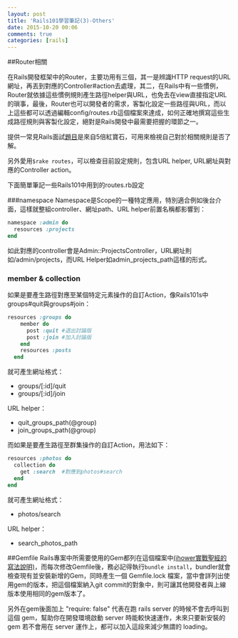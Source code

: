 ```yaml
---
layout: post
title: 'Rails101學習筆記(3)-Others'
date: 2015-10-20 00:06
comments: true
categories: [rails]
---
```

##Router相關

在Rails開發框架中的Router，主要功用有三個，其一是辨識HTTP request的URL網址，再丟到對應的Controller#action去處理，其二，在Rails中有一些慣例，Router就依據這些慣例規則產生路徑helper與URL，也免去在view直接指定URL的瑣事，最後，Router也可以開發者的需求，客製化設定一些路徑與URL，而以上這些都可以透過編輯config/routes.rb這個檔案來達成，如何正確地撰寫這些生成路徑規則與客製化設定，絕對是Rails開發中最需要把握的環節之一。

提供一常見Rails面試[題目](http://5xruby.tw/interview_questions)是來自5倍紅寶石，可用來檢視自己對於相關規則是否了解。

另外愛用`$rake routes`，可以檢查目前設定規則，包含URL helper, URL網址與對應的Controller action。

下面簡單筆記一些Rails101中用到的routes.rb設定

###namespace
Namespace是Scope的一種特定應用，特別適合例如後台介面，這樣就整組controller、網址path、URL helper前置名稱都影響到：

```ruby config/routes.rb
namespace :admin do
  resources :projects
end
```
如此對應的controller會是Admin::ProjectsController，URL網址則如/admin/projects，而URL Helper如admin_projects_path這樣的形式。

### member & collection
如果是要產生路徑對應至某個特定元素操作的自訂Action，像Rails101s中groups#quit與groups#join：

```ruby config/routes.rb
resources :groups do
    member do
      post :quit #退出討論版
      post :join #加入討論版
    end
    resources :posts
  end
```
就可產生網址格式：
- groups/[:id]/quit
- groups/[:id]/join

URL helper：
- quit_groups_path(@group)
- join_groups_path(@group)

而如果是要產生路徑至群集操作的自訂Action，用法如下：

```ruby config/routes.rb
resources :photos do
  collection do
    get :search  #對應到photos#search
  end
end
```
就可產生網址格式：
- photos/search

URL helper：
- search_photos_path

##Gemfile
Rails專案中所需要使用的Gem都列在這個檔案中[(ihower實戰聖經的寫法說明)](https://ihower.tw/rails4/environments-and-bundler.html#bundler--gemfile-)，而每次修改Gemfile後，務必記得執行`bundle install`，bundler就會檢查現有並安裝新增的Gem，同時產生一個 Gemfile.lock 檔案，當中會詳列出使用gem的版本，把這個檔案納入git commit的對象中，則可讓其他開發者與上線版本使用相同的gem版本了。

另外在gem後面加上 "require: false" 代表在跑 rails server 的時候不會去呼叫到這個 gem，幫助你在開發環境啟動 server 時能較快速運作，未來只要新安裝的 gem 若不會用在 server 運作上，都可以加入這段來減少無謂的 loading。